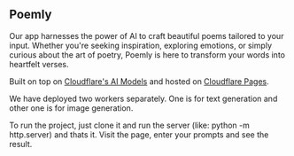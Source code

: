 ## Poemly

Our app harnesses the power of AI to craft beautiful poems tailored to your input. Whether you're seeking inspiration, exploring emotions, or simply curious about the art of poetry, Poemly is here to transform your words into heartfelt verses.

Built on top on [Cloudflare's AI Models](https://developers.cloudflare.com/workers-ai/models/) and hosted on [Cloudflare Pages](https://developers.cloudflare.com/pages).

We have deployed two workers separately. One is for text generation and other one is for image generation.

To run the project, just clone it and run the server (like: python -m http.server) and thats it. Visit the page, enter your prompts and see the result.

